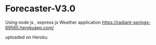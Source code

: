 # Forecaster-V3.0

Using node js , express js 
Weather application
https://radiant-springs-69565.herokuapp.com/

uploaded on Heroku
